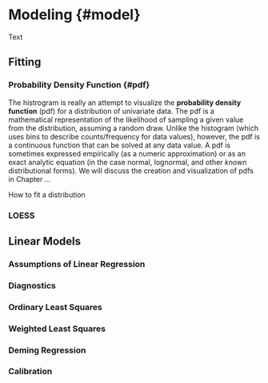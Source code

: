 # Modeling {#model}
Text


## Fitting

### Probability Density Function {#pdf}  
The histrogram is really an attempt to visualize the **probability density function** (pdf) for a distribution of univariate data.  The pdf is a mathematical representation of the likelihood of sampling a given value from the distribution, assuming a random draw.  Unlike the histogram (which uses bins to describe counts/frequency for data values), however, the pdf is a continuous function that can be solved at any data value.  A pdf is sometimes expressed empirically (as a numeric approximation) or as an exact analytic equation (in the case normal, lognormal, and other *known* distributional forms). We will discuss the creation and visualization of pdfs in Chapter ... 

How to fit a distribution
### LOESS

## Linear Models

### Assumptions of Linear Regression

### Diagnostics

### Ordinary Least Squares

### Weighted Least Squares

### Deming Regression

### Calibration
